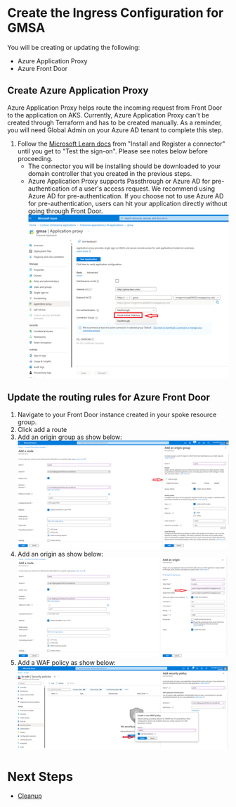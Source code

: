 # Create the Ingress Configuration for GMSA

You will be creating or updating the following:
* Azure Application Proxy
* Azure Front Door

## Create Azure Application Proxy
Azure Application Proxy helps route the incoming request from Front Door to the application on AKS. Currently, Azure Application Proxy can't be created through Terraform and has to be created manually. As a reminder, you will need Global Admin on your Azure AD tenant to complete this step. 

1. Follow the [Microsoft Learn docs](https://learn.microsoft.com/en-us/azure/active-directory/app-proxy/application-proxy-add-on-premises-application#install-and-register-a-connector) from "Install and Register a connector" until you get to "Test the sign-on". Please see notes below before proceeding. 
   - The connector you will be installing should be downloaded to your domain controller that you created in the previous steps. 
   - Azure Application Proxy supports Passthrough or Azure AD for pre-authentication of a user's access request. We recommend using Azure AD for pre-authentication. If you choose not to use Azure AD for pre-authentication, users can hit your application directly without going through Front Door. 
   ![App Proxy](../../../media/appproxy.png)
   
## Update the routing rules for Azure Front Door
1. Navigate to your Front Door instance created in your spoke resource group. 
2. Click add a route
3. Add an origin group as show below:
   ![Origin group](../../../media/FrontDoor_OriginGroup.png)
4. Add an origin as show below:
   ![Origin](../../../media/FrontDoor_Origin.png)
5. Add a WAF policy as show below:
   ![WAF](../../../media/FrontDoor_WAF.png)


# Next Steps
- [Cleanup](../../Terraform/../AKS-Secure-Baseline-PrivateCluster/Terraform/10-cleanup.md)
